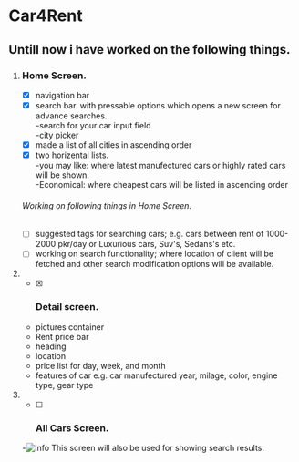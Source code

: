 # Car4Rent
## Untill now i have worked on the following things.

1. ### Home Screen.  
   - [x] navigation bar  
    - [x] search bar. with pressable options which opens a new screen for advance searches.  
    -search for your car input field  
    -city picker
    - [x] made a list of all cities in ascending order 
    - [x] two horizental lists.  
      -you may like: where latest manufectured cars or highly rated cars will be shown.  
      -Economical: where cheapest cars will be listed in ascending order
     
     ###### Working on following things in Home Screen.  
     - [ ] suggested tags for searching cars; e.g. cars between rent of 1000-2000 pkr/day  or Luxurious cars, Suv's, Sedans's etc.
     - [ ] working on search functionality; where location of client will be fetched and other search modification options will be available.  
  
2. - [x] ### Detail screen.  
    - pictures container
    - Rent price bar
    - heading
    - location
    - price list for day, week, and month
    - features of car e.g. car manufectured year, milage, color, engine type, gear type
 
 3. - [ ] ### All Cars Screen.  
     -![info](https://www.vappingo.com/word-blog/wp-content/uploads/2011/02/exclamation_mark.png) This screen will also be used for showing search results.
     
